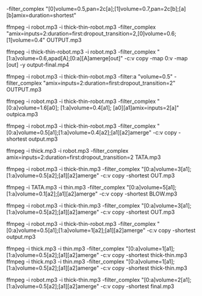 -filter_complex "[0]volume=0.5,pan=2c[a];[1]volume=0.7,pan=2c[b];[a][b]amix=duration=shortest"

ffmpeg -i robot.mp3 -i thick-thin-robot.mp3 -filter_complex "amix=inputs=2:duration=first:dropout_transition=2,[0]volume=0.6;[1]volume=0.4" OUTPUT.mp3

ffmpeg -i thick-thin-robot.mp3 -i robot.mp3 -filter_complex "[1:a]volume=0.6,apad[A];[0:a][A]amerge[out]" -c:v copy -map 0:v -map [out] -y output-final.mp4

ffmpeg -i robot.mp3 -i thick-thin-robot.mp3 -filter:a "volume=0.5" -filter_complex "amix=inputs=2:duration=first:dropout_transition=2" OUTPUT.mp3

ffmpeg -i robot.mp3 -i thick-thin-robot.mp3 -filter_complex "[0:a]volume=1.6[a0]; [1:a]volume=0.4[a1]; [a0][a1]amix=inputs=2[a]" outpica.mp3

ffmpeg -i robot.mp3 -i thick-thin-robot.mp3 -filter_complex "[0:a]volume=0.5[a1];[1:a]volume=0.4[a2];[a1][a2]amerge" -c:v copy -shortest output.mp3

ffmpeg -i thick.mp3 -i robot.mp3 -filter_complex amix=inputs=2:duration=first:dropout_transition=2 TATA.mp3

ffmpeg -i robot.mp3 -i thick-thin.mp3 -filter_complex "[0:a]volume=3[a1];[1:a]volume=0.5[a2];[a1][a2]amerge" -c:v copy -shortest OUT.mp3

ffmpeg -i TATA.mp3 -i thin.mp3 -filter_complex "[0:a]volume=5[a1];[1:a]volume=0.1[a2];[a1][a2]amerge" -c:v copy -shortest BLOW.mp3

ffmpeg -i robot.mp3 -i thick-thin.mp3 -filter_complex "[0:a]volume=3[a1];[1:a]volume=0.5[a2];[a1][a2]amerge" -c:v copy -shortest OUT.mp3


ffmpeg -i robot.mp3 -i thick-thin-robot.mp3 -filter_complex "[0:a]volume=0.5[a1];[1:a]volume=1[a2];[a1][a2]amerge" -c:v copy -shortest output.mp3


ffmpeg -i thick.mp3 -i thin.mp3 -filter_complex "[0:a]volume=1[a1];[1:a]volume=0.5[a2];[a1][a2]amerge" -c:v copy -shortest thick-thin.mp3
ffmpeg -i thick.mp3 -i thin.mp3 -filter_complex "[0:a]volume=1[a1];[1:a]volume=0.5[a2];[a1][a2]amerge" -c:v copy -shortest thick-thin.mp3

ffmpeg -i robot.mp3 -i thick-thin.mp3 -filter_complex "[0:a]volume=2[a1];[1:a]volume=0.5[a2];[a1][a2]amerge" -c:v copy -shortest final.mp3
